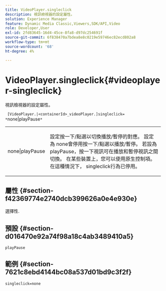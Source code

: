 ```yaml
---
title: VideoPlayer.singleclick
description: 視訊檢視器的設定屬性。
solution: Experience Manager
feature: Dynamic Media Classic,Viewers,SDK/API,Video
role: Developer,User
exl-id: 2fd83645-16d4-45ce-8fa8-d97dc254691f
source-git-commit: 6f838470a7bdea8e8c0219e59746ec82ecd802a8
workflow-type: tm+mt
source-wordcount: '68'
ht-degree: 4%

---
```


# VideoPlayer.singleclick{#videoplayer-singleclick}

視訊檢視器的設定屬性。

` [VideoPlayer.|<containerId>_videoPlayer.]singleclick= *`none|playPause`*`

<table id="table_C616483932C2482CA9794DDD7313FD7C"> 
 <tbody> 
  <tr> 
   <td colname="col1"> <p> <span class="codeph"> <span class="varname"> none|playPause</span> </span> </p> </td> 
   <td colname="col2"> <p> 設定按一下/點選以切換播放/暫停的對應。 設定為<span class="codeph"> none</span>會停用按一下/點選以播放/暫停。 若設為<span class="codeph"> playPause</span>，按一下視訊可在播放和暫停視訊之間切換。 在某些裝置上，您可以使用原生控制項。 在這種情況下，<span class="codeph"> singleclick</span>行為已停用。 </p> </td> 
  </tr> 
 </tbody> 
</table>

## 屬性 {#section-f42369774e2740dcb399626a0e4e930e}

選擇性.

## 預設 {#section-d016470e92a74f98a18c4ab3489410a5}

`playPause`

## 範例 {#section-7621c8ebd4144bc08a537d01bd9c3f2f}

```
singleclick=none
```
